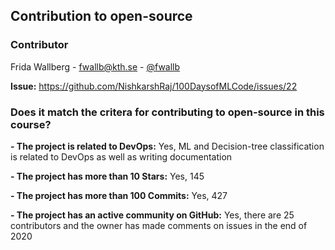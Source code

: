 ## Contribution to open-source

### Contributor
Frida Wallberg - [fwallb@kth.se](fwallb@kth.se) - [@fwallb](github.com/fwallb)

**Issue:** https://github.com/NishkarshRaj/100DaysofMLCode/issues/22 

### Does it match the critera for contributing to open-source in this course?

**- The project is related to DevOps:**
  Yes, ML and Decision-tree classification is related to DevOps as well as writing documentation

**- The project has more than 10 Stars:**
  Yes, 145

**- The project has more than 100 Commits:** 
  Yes, 427

**- The project has an active community on GitHub:**
  Yes, there are 25 contributors and the owner has made comments on issues in the end of 2020
